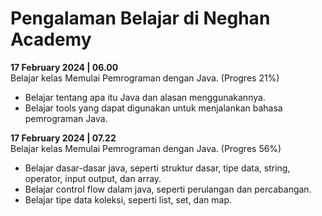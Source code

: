 # Pengalaman Belajar di Neghan Academy

**17 February 2024 | 06.00**<br>
Belajar kelas Memulai Pemrograman dengan Java. (Progres 21%)
- Belajar tentang apa itu Java dan alasan menggunakannya.
- Belajar tools yang dapat digunakan untuk menjalankan bahasa pemrograman Java.

**17 February 2024 | 07.22**<br>
Belajar kelas Memulai Pemrograman dengan Java. (Progres 56%)
- Belajar dasar-dasar java, seperti struktur dasar, tipe data, string, operator, input output, dan array.
- Belajar control flow dalam java, seperti perulangan dan percabangan.
- Belajar tipe data koleksi, seperti list, set, dan map.
